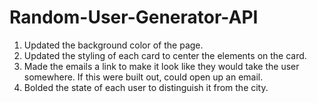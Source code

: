 # Random-User-Generator-API

1. Updated the background color of the page.
2. Updated the styling of each card to center the elements on the card.
3. Made the emails a link to make it look like they would take the user somewhere. If this were built out, could open up an email.
4. Bolded the state of each user to distinguish it from the city.
